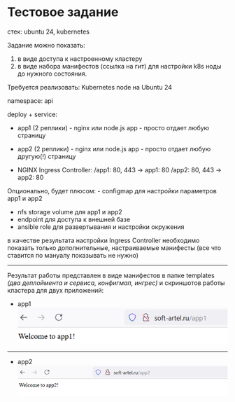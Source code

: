 # Тестовое задание
стек: ubuntu 24, kubernetes

Задание можно показать:
1)	в виде доступа к настроенному кластеру
2)	в виде набора манифестов (ссылка на гит) для настройки k8s ноды до нужного состояния.


Требуется реализовать:
Kubernetes node на Ubuntu 24

namespace: api

deploy + service: 
-	app1 (2 реплики) - nginx или node.js app - просто отдает любую страницу
-	app2 (2 реплики) - nginx или node.js app - просто отдает любую другую(!) страницу

 - NGINX Ingress Controller:
/app1: 80, 443 -> app1: 80
/app2: 80, 443 -> app2: 80

Опционально, будет плюсом:
      - 	configmap для настройки параметров app1 и app2
-	nfs storage volume для app1 и app2
-	endpoint для доступа к внешней базе
-	ansible role для развертывания и настройки окружения

в качестве результата настройки Ingress Controller необходимо показать только дополнительные, настраиваемые манифесты (все что ставится по мануалу показывать не нужно)

---
Результат работы представлен в виде манифестов в папке templates *(два деплоймента и сервиса, конфигмап, ингрес)* и скриншотов работы кластера для двух приложений:<br>
- app1
![app1](images/app1.png)
---
- app2
![app1](images/app2.png)





